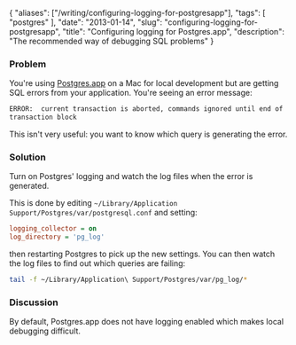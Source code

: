 {
    "aliases": ["/writing/configuring-logging-for-postgresapp"],
    "tags": [
        "postgres"
    ],
    "date": "2013-01-14",
    "slug": "configuring-logging-for-postgresapp",
    "title": "Configuring logging for Postgres.app",
    "description": "The recommended way of debugging SQL problems"
}

### Problem

You're using [Postgres.app](http://postgresapp.com/) on a Mac for local
development but are getting SQL errors from your application. You're
seeing an error message:

``` bash
ERROR:  current transaction is aborted, commands ignored until end of
transaction block
```

This isn't very useful: you want to know which query is generating the
error.

### Solution

Turn on Postgres' logging and watch the log files when the error is
generated.

This is done by editing
`~/Library/Application Support/Postgres/var/postgresql.conf` and
setting:

```ini
logging_collector = on
log_directory = 'pg_log'
```

then restarting Postgres to pick up the new settings. You can then watch
the log files to find out which queries are failing:

``` bash
tail -f ~/Library/Application\ Support/Postgres/var/pg_log/*
```

### Discussion

By default, Postgres.app does not have logging enabled which makes local
debugging difficult.
